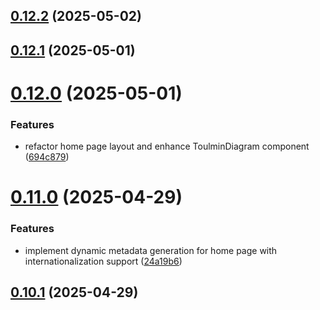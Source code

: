 ## [0.12.2](https://github.com/gdamalis/toulmin-lab/compare/v0.12.1...v0.12.2) (2025-05-02)



## [0.12.1](https://github.com/gdamalis/toulmin-lab/compare/v0.12.0...v0.12.1) (2025-05-01)



# [0.12.0](https://github.com/gdamalis/toulmin-lab/compare/v0.11.0...v0.12.0) (2025-05-01)


### Features

* refactor home page layout and enhance ToulminDiagram component ([694c879](https://github.com/gdamalis/toulmin-lab/commit/694c87940a264139fc3faaee31bab91b3e0e0e07))



# [0.11.0](https://github.com/gdamalis/toulmin-lab/compare/v0.10.1...v0.11.0) (2025-04-29)


### Features

* implement dynamic metadata generation for home page with internationalization support ([24a19b6](https://github.com/gdamalis/toulmin-lab/commit/24a19b63d7a51bdc449763329f65c2d47983c2c6))



## [0.10.1](https://github.com/gdamalis/toulmin-lab/compare/v0.10.0...v0.10.1) (2025-04-29)



